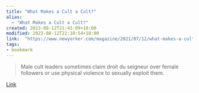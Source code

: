 ```yaml
---
title: "What Makes a Cult a Cult?"
alias:
  - "What Makes a Cult a Cult?"
created: 2023-08-12T21:43:09+10:00
modified: 2023-08-12T22:10:54+10:00
link:  "https://www.newyorker.com/magazine/2021/07/12/what-makes-a-cult-a-cult"
tags:
- bookmark
---
```


> Male cult leaders sometimes claim droit du seigneur over female followers or use physical violence to sexually exploit them.

[Link](https://www.newyorker.com/magazine/2021/07/12/what-makes-a-cult-a-cult)